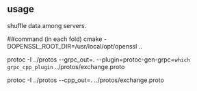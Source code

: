 ## usage
 shuffle data among servers.
 
 ##command (in each fold)
 cmake -DOPENSSL_ROOT_DIR=/usr/local/opt/openssl ..
 
 protoc -I ../protos --grpc_out=.  --plugin=protoc-gen-grpc=`which grpc_cpp_plugin` ../protos/exchange.proto
 
 protoc -I ../protos --cpp_out=.   ../protos/exchange.proto